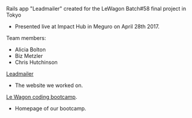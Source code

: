 Rails app "Leadmailer" created for the LeWagon Batch#58 final project in Tokyo
- Presented live at Impact Hub in Meguro on April 28th 2017.

Team members:
- Alicia Bolton
- Biz Metzler
- Chris Hutchinson

[Leadmailer](https://www.leadmailer.pro)
 - The website we worked on.

[Le Wagon coding bootcamp](https://www.lewagon.com).
- Homepage of our bootcamp.
